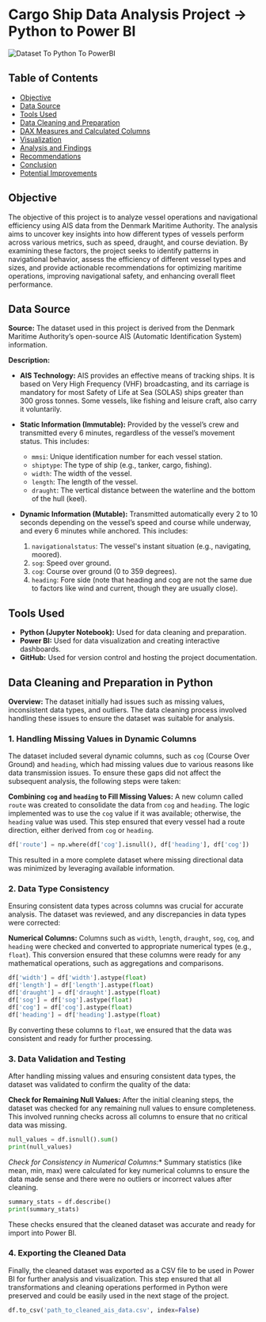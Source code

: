 
# Cargo Ship Data Analysis Project -> Python to Power BI

![Dataset To Python To PowerBI](https://github.com/user-attachments/assets/e6dd9c6c-d76d-4510-bdfe-3b9ae2a0f948)


## Table of Contents
- [Objective](#objective)
- [Data Source](#data-source)
- [Tools Used](#tools-used)
- [Data Cleaning and Preparation](#data-cleaning-and-preparation)
- [DAX Measures and Calculated Columns](#dax-measures-and-calculated-columns)
- [Visualization](#visualization)
- [Analysis and Findings](#analysis-and-findings)
- [Recommendations](#recommendations)
- [Conclusion](#conclusion)
- [Potential Improvements](#potential-improvements)

## Objective
The objective of this project is to analyze vessel operations and navigational efficiency using AIS data from the Denmark Maritime Authority. The analysis aims to uncover key insights into how different types of vessels perform across various metrics, such as speed, draught, and course deviation. By examining these factors, the project seeks to identify patterns in navigational behavior, assess the efficiency of different vessel types and sizes, and provide actionable recommendations for optimizing maritime operations, improving navigational safety, and enhancing overall fleet performance.

## Data Source
**Source:** The dataset used in this project is derived from the Denmark Maritime Authority’s open-source AIS (Automatic Identification System) information.

**Description:**
- **AIS Technology:** AIS provides an effective means of tracking ships. It is based on Very High Frequency (VHF) broadcasting, and its carriage is mandatory for most Safety of Life at Sea (SOLAS) ships greater than 300 gross tonnes. Some vessels, like fishing and leisure craft, also carry it voluntarily.

- **Static Information (Immutable):** Provided by the vessel’s crew and transmitted every 6 minutes, regardless of the vessel’s movement status. This includes:
  - `mmsi`: Unique identification number for each vessel station.
  - `shiptype`: The type of ship (e.g., tanker, cargo, fishing).
  - `width`: The width of the vessel.
  - `length`: The length of the vessel.
  - `draught`: The vertical distance between the waterline and the bottom of the hull (keel).

- **Dynamic Information (Mutable):** Transmitted automatically every 2 to 10 seconds depending on the vessel’s speed and course while underway, and every 6 minutes while anchored. This includes:
  1. `navigationalstatus`: The vessel's instant situation (e.g., navigating, moored).
  2. `sog`: Speed over ground.
  3. `cog`: Course over ground (0 to 359 degrees).
  4. `heading`: Fore side (note that heading and cog are not the same due to factors like wind and current, though they are usually close).

## Tools Used
- **Python (Jupyter Notebook):** Used for data cleaning and preparation.
- **Power BI:** Used for data visualization and creating interactive dashboards.
- **GitHub:** Used for version control and hosting the project documentation.

## Data Cleaning and Preparation in Python
**Overview:** The dataset initially had issues such as missing values, inconsistent data types, and outliers. The data cleaning process involved handling these issues to ensure the dataset was suitable for analysis.

### 1. Handling Missing Values in Dynamic Columns
The dataset included several dynamic columns, such as `cog` (Course Over Ground) and `heading`, which had missing values due to various reasons like data transmission issues. To ensure these gaps did not affect the subsequent analysis, the following steps were taken:

**Combining `cog` and `heading` to Fill Missing Values:**
A new column called `route` was created to consolidate the data from `cog` and `heading`. The logic implemented was to use the `cog` value if it was available; otherwise, the `heading` value was used. This step ensured that every vessel had a route direction, either derived from `cog` or `heading`.

```python
df['route'] = np.where(df['cog'].isnull(), df['heading'], df['cog'])
```

This resulted in a more complete dataset where missing directional data was minimized by leveraging available information.

### 2. Data Type Consistency
Ensuring consistent data types across columns was crucial for accurate analysis. The dataset was reviewed, and any discrepancies in data types were corrected:

**Numerical Columns:**
Columns such as `width`, `length`, `draught`, `sog`, `cog`, and `heading` were checked and converted to appropriate numerical types (e.g., `float`). This conversion ensured that these columns were ready for any mathematical operations, such as aggregations and comparisons.

```python
df['width'] = df['width'].astype(float)
df['length'] = df['length'].astype(float)
df['draught'] = df['draught'].astype(float)
df['sog'] = df['sog'].astype(float)
df['cog'] = df['cog'].astype(float)
df['heading'] = df['heading'].astype(float)
```
By converting these columns to `float`, we ensured that the data was consistent and ready for further processing.

### 3. Data Validation and Testing
After handling missing values and ensuring consistent data types, the dataset was validated to confirm the quality of the data:

**Check for Remaining Null Values:**
After the initial cleaning steps, the dataset was checked for any remaining null values to ensure completeness. This involved running checks across all columns to ensure that no critical data was missing.

```python
null_values = df.isnull().sum()
print(null_values)
```
*Check for Consistency in Numerical Columns:**
Summary statistics (like mean, min, max) were calculated for key numerical columns to ensure the data made sense and there were no outliers or incorrect values after cleaning.

```python
summary_stats = df.describe()
print(summary_stats)
```
These checks ensured that the cleaned dataset was accurate and ready for import into Power BI.

### 4. Exporting the Cleaned Data
Finally, the cleaned dataset was exported as a CSV file to be used in Power BI for further analysis and visualization. This step ensured that all transformations and cleaning operations performed in Python were preserved and could be easily used in the next stage of the project.

```python
df.to_csv('path_to_cleaned_ais_data.csv', index=False)
```

